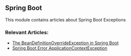 ## Spring Boot

This module contains articles about Spring Boot Exceptions

### Relevant Articles:

- [The BeanDefinitionOverrideException in Spring Boot](https://www.baeldung.com/spring-boot-bean-definition-override-exception)
- [Spring Boot Error ApplicationContextException](https://www.baeldung.com/spring-boot-application-context-exception)
